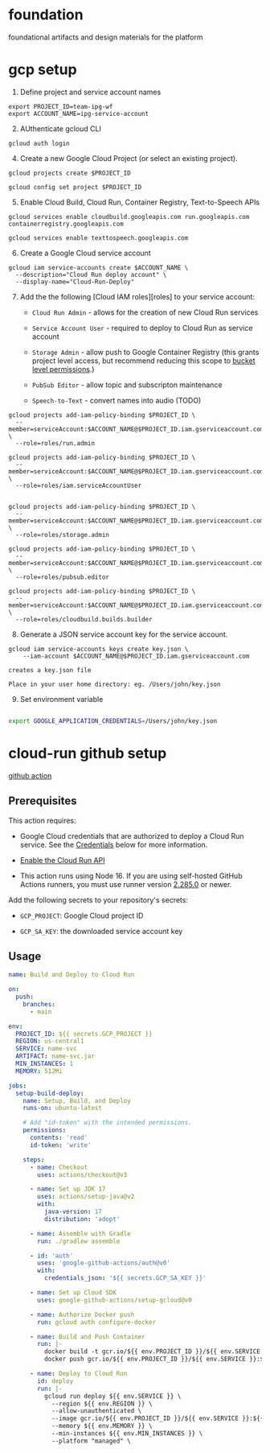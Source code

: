 # foundation
foundational artifacts and design materials for the platform



# gcp setup

1. Define project and service account names

```
export PROJECT_ID=team-ipg-wf
export ACCOUNT_NAME=ipg-service-account
```

2. AUthenticate gcloud CLI

```
gcloud auth login
```

4.  Create a new Google Cloud Project (or select an existing project).

```
gcloud projects create $PROJECT_ID

gcloud config set project $PROJECT_ID
```

5. Enable Cloud Build, Cloud Run, Container Registry, Text-to-Speech APIs

```
gcloud services enable cloudbuild.googleapis.com run.googleapis.com containerregistry.googleapis.com

gcloud services enable texttospeech.googleapis.com

```

6. Create a Google Cloud service account

```
gcloud iam service-accounts create $ACCOUNT_NAME \
  --description="Cloud Run deploy account" \
  --display-name="Cloud-Run-Deploy"
```

7.  Add the the following [Cloud IAM roles][roles] to your service account:

    - `Cloud Run Admin` - allows for the creation of new Cloud Run services

    - `Service Account User` -  required to deploy to Cloud Run as service account

    - `Storage Admin` - allow push to Google Container Registry (this grants project level access, but recommend reducing this scope to [bucket level permissions](https://cloud.google.com/container-registry/docs/access-control#grant).)
    
    - `PubSub Editor` -  allow topic and subscripton maintenance

    - `Speech-to-Text` - convert names into audio (TODO)


```
gcloud projects add-iam-policy-binding $PROJECT_ID \
  --member=serviceAccount:$ACCOUNT_NAME@$PROJECT_ID.iam.gserviceaccount.com \
  --role=roles/run.admin

gcloud projects add-iam-policy-binding $PROJECT_ID \
  --member=serviceAccount:$ACCOUNT_NAME@$PROJECT_ID.iam.gserviceaccount.com \
  --role=roles/iam.serviceAccountUser


gcloud projects add-iam-policy-binding $PROJECT_ID \
  --member=serviceAccount:$ACCOUNT_NAME@$PROJECT_ID.iam.gserviceaccount.com \
  --role=roles/storage.admin
  
gcloud projects add-iam-policy-binding $PROJECT_ID \
  --member=serviceAccount:$ACCOUNT_NAME@$PROJECT_ID.iam.gserviceaccount.com \
  --role=roles/pubsub.editor

gcloud projects add-iam-policy-binding $PROJECT_ID \
  --member=serviceAccount:$ACCOUNT_NAME@$PROJECT_ID.iam.gserviceaccount.com \
  --role=roles/cloudbuild.builds.builder

```

8.  Generate a JSON service account key  for the service account.


```
gcloud iam service-accounts keys create key.json \
    --iam-account $ACCOUNT_NAME@$PROJECT_ID.iam.gserviceaccount.com
    
creates a key.json file

Place in your user home directory: eg. /Users/john/key.json
```    

9. Set environment variable

```bash

export GOOGLE_APPLICATION_CREDENTIALS=/Users/john/key.json

```
# cloud-run github setup

[github action](https://github.com/google-github-actions/deploy-cloudrun)

## Prerequisites

This action requires:

-   Google Cloud credentials that are authorized to deploy a Cloud Run service.
    See the [Credentials](#credentials) below for more information.

-   [Enable the Cloud Run API](http://console.cloud.google.com/apis/library/run.googleapis.com)

-   This action runs using Node 16. If you are using self-hosted GitHub Actions
    runners, you must use runner version [2.285.0](https://github.com/actions/virtual-environments)
    or newer.
    


Add the following secrets to your repository's secrets:

- `GCP_PROJECT`: Google Cloud project ID

- `GCP_SA_KEY`: the downloaded service account key

## Usage

```yaml
name: Build and Deploy to Cloud Run

on:
  push:
    branches:
      - main

env:
  PROJECT_ID: ${{ secrets.GCP_PROJECT }}
  REGION: us-central1
  SERVICE: name-svc
  ARTIFACT: name-svc.jar
  MIN_INSTANCES: 1
  MEMORY: 512Mi

jobs:
  setup-build-deploy:
    name: Setup, Build, and Deploy
    runs-on: ubuntu-latest

    # Add "id-token" with the intended permissions.
    permissions:
      contents: 'read'
      id-token: 'write'

    steps:
      - name: Checkout
        uses: actions/checkout@v3

      - name: Set up JDK 17
        uses: actions/setup-java@v2
        with:
          java-version: 17
          distribution: 'adopt'

      - name: Assemble with Gradle
        run: ./gradlew assemble

      - id: 'auth'
        uses: 'google-github-actions/auth@v0'
        with:
          credentials_json: '${{ secrets.GCP_SA_KEY }}'

      - name: Set up Cloud SDK
        uses: google-github-actions/setup-gcloud@v0

      - name: Authorize Docker push
        run: gcloud auth configure-docker

      - name: Build and Push Container
        run: |-
          docker build -t gcr.io/${{ env.PROJECT_ID }}/${{ env.SERVICE }}:${{  github.sha }} --build-arg=JAR_FILE=build/libs/${{ env.ARTIFACT }} .
          docker push gcr.io/${{ env.PROJECT_ID }}/${{ env.SERVICE }}:${{  github.sha }}

      - name: Deploy to Cloud Run
        id: deploy
        run: |-
          gcloud run deploy ${{ env.SERVICE }} \
            --region ${{ env.REGION }} \
            --allow-unauthenticated \
            --image gcr.io/${{ env.PROJECT_ID }}/${{ env.SERVICE }}:${{  github.sha }} \
            --memory ${{ env.MEMORY }} \
            --min-instances ${{ env.MIN_INSTANCES }} \
            --platform "managed" \
      
```
